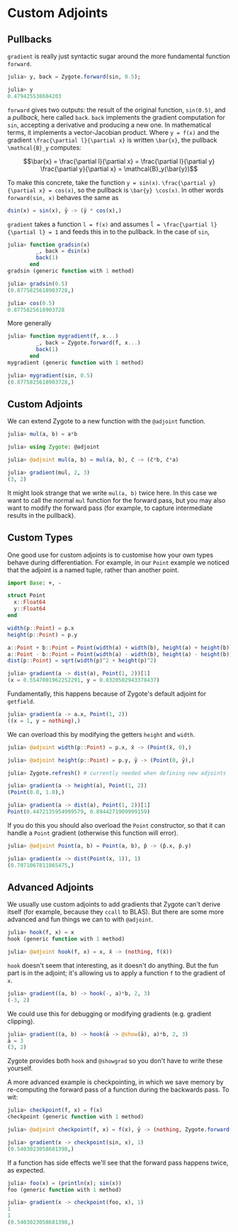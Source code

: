 # Custom Adjoints

## Pullbacks

`gradient` is really just syntactic sugar around the more fundamental function `forward`.

```julia
julia> y, back = Zygote.forward(sin, 0.5);

julia> y
0.479425538604203
```

`forward` gives two outputs: the result of the original function, `sin(0.5)`, and a *pullback*, here called `back`. `back` implements the gradient computation for `sin`, accepting a derivative and producing a new one. In mathematical terms, it implements a vector-Jacobian product. Where ``y = f(x)`` and the gradient ``\frac{\partial l}{\partial x}`` is written ``\bar{x}``, the pullback ``\mathcal{B}_y`` computes:

```math
\bar{x} = \frac{\partial l}{\partial x} = \frac{\partial l}{\partial y} \frac{\partial y}{\partial x} = \mathcal{B}_y(\bar{y})
```

To make this concrete, take the function ``y = sin(x)``. ``\frac{\partial y}{\partial x} = cos(x)``, so the pullback is ``\bar{y} \cos(x)``. In other words `forward(sin, x)` behaves the same as

```julia
dsin(x) = sin(x), ȳ -> (ȳ * cos(x),)
```

`gradient` takes a function ``l = f(x)`` and assumes ``l̄ = \frac{\partial l}{\partial l} = 1`` and feeds this in to the pullback. In the case of `sin`,

```julia
julia> function gradsin(x)
         _, back = dsin(x)
         back(1)
       end
gradsin (generic function with 1 method)

julia> gradsin(0.5)
(0.8775825618903728,)

julia> cos(0.5)
0.8775825618903728
```

More generally

```julia
julia> function mygradient(f, x...)
         _, back = Zygote.forward(f, x...)
         back(1)
       end
mygradient (generic function with 1 method)

julia> mygradient(sin, 0.5)
(0.8775825618903728,)
```

## Custom Adjoints

We can extend Zygote to a new function with the `@adjoint` function.

```julia
julia> mul(a, b) = a*b

julia> using Zygote: @adjoint

julia> @adjoint mul(a, b) = mul(a, b), c̄ -> (c̄*b, c̄*a)

julia> gradient(mul, 2, 3)
(3, 2)
```

It might look strange that we write `mul(a, b)` twice here. In this case we want to call the normal `mul` function for the forward pass, but you may also want to modify the forward pass (for example, to capture intermediate results in the pullback).

## Custom Types

One good use for custom adjoints is to customise how your own types behave during differentiation. For example, in our `Point` example we noticed that the adjoint is a named tuple, rather than another point.

```julia
import Base: +, -

struct Point
  x::Float64
  y::Float64
end

width(p::Point) = p.x
height(p::Point) = p.y

a::Point + b::Point = Point(width(a) + width(b), height(a) + height(b))
a::Point - b::Point = Point(width(a) - width(b), height(a) - height(b))
dist(p::Point) = sqrt(width(p)^2 + height(p)^2)
```

```julia
julia> gradient(a -> dist(a), Point(1, 2))[1]
(x = 0.5547001962252291, y = 0.8320502943378437)
```

Fundamentally, this happens because of Zygote's default adjoint for `getfield`.

```julia
julia> gradient(a -> a.x, Point(1, 2))
((x = 1, y = nothing),)
```

We can overload this by modifying the getters `height` and `width`.

```julia
julia> @adjoint width(p::Point) = p.x, x̄ -> (Point(x̄, 0),)

julia> @adjoint height(p::Point) = p.y, ȳ -> (Point(0, ȳ),)

julia> Zygote.refresh() # currently needed when defining new adjoints

julia> gradient(a -> height(a), Point(1, 2))
(Point(0.0, 1.0),)

julia> gradient(a -> dist(a), Point(1, 2))[1]
Point(0.4472135954999579, 0.8944271909999159)
```

If you do this you should also overload the `Point` constructor, so that it can handle a `Point` gradient (otherwise this function will error).

```julia
julia> @adjoint Point(a, b) = Point(a, b), p̄ -> (p̄.x, p̄.y)

julia> gradient(x -> dist(Point(x, 1)), 1)
(0.7071067811865475,)
```

## Advanced Adjoints

We usually use custom adjoints to add gradients that Zygote can't derive itself (for example, because they `ccall` to BLAS). But there are some more advanced and fun things we can to with `@adjoint`.

```julia
julia> hook(f, x) = x
hook (generic function with 1 method)

julia> @adjoint hook(f, x) = x, x̄ -> (nothing, f(x̄))
```

`hook` doesn't seem that interesting, as it doesn't do anything. But the fun part is in the adjoint; it's allowing us to apply a function `f` to the gradient of `x`.

```julia
julia> gradient((a, b) -> hook(-, a)*b, 2, 3)
(-3, 2)
```

We could use this for debugging or modifying gradients (e.g. gradient clipping).

```julia
julia> gradient((a, b) -> hook(ā -> @show(ā), a)*b, 2, 3)
ā = 3
(3, 2)
```

Zygote provides both `hook` and `@showgrad` so you don't have to write these yourself.

A more advanced example is checkpointing, in which we save memory by re-computing the forward pass of a function during the backwards pass. To wit:

```julia
julia> checkpoint(f, x) = f(x)
checkpoint (generic function with 1 method)

julia> @adjoint checkpoint(f, x) = f(x), ȳ -> (nothing, Zygote.forward(f, x)[2](ȳ)...)

julia> gradient(x -> checkpoint(sin, x), 1)
(0.5403023058681398,)
```

If a function has side effects we'll see that the forward pass happens twice, as expected.

```julia
julia> foo(x) = (println(x); sin(x))
foo (generic function with 1 method)

julia> gradient(x -> checkpoint(foo, x), 1)
1
1
(0.5403023058681398,)
```
